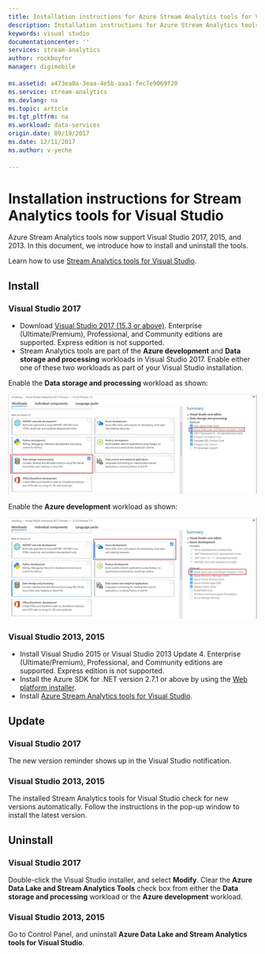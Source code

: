 ```yaml
---
title: Installation instructions for Azure Stream Analytics tools for Visual Studio | Azure
description: Installation instructions for Azure Stream Analytics tools for Visual Studio
keywords: visual studio
documentationcenter: ''
services: stream-analytics
author: rockboyfor
manager: digimobile

ms.assetid: a473ea0a-3eaa-4e5b-aaa1-fec7e9069f20
ms.service: stream-analytics
ms.devlang: na
ms.topic: article
ms.tgt_pltfrm: na
ms.workload: data-services
origin.date: 09/19/2017
ms.date: 12/11/2017
ms.author: v-yeche

---
```

# Installation instructions for Stream Analytics tools for Visual Studio
Azure Stream Analytics tools now support Visual Studio 2017, 2015, and 2013. In this document, we introduce how to install and uninstall the tools.

Learn how to use [Stream Analytics tools for Visual Studio](/stream-analytics/stream-analytics-tools-for-visual-studio).

## Install
### Visual Studio 2017
* Download [Visual Studio 2017 (15.3 or above)](https://www.visualstudio.com/). Enterprise (Ultimate/Premium), Professional, and Community editions are supported. Express edition is not supported. 
* Stream Analytics tools are part of the **Azure development** and **Data storage and processing** workloads in Visual Studio 2017. Enable either one of these two workloads as part of your Visual Studio installation.

Enable the **Data storage and processing** workload as shown:

![Data storage and processing workload](./media/stream-analytics-tools-for-vs/stream-analytics-tools-for-vs-2017-install-01.png)

Enable the **Azure development** workload as shown:

![Azure development workload](./media/stream-analytics-tools-for-vs/stream-analytics-tools-for-vs-2017-install-02.png)

### Visual Studio 2013, 2015
* Install Visual Studio 2015 or Visual Studio 2013 Update 4. Enterprise (Ultimate/Premium), Professional, and Community editions are supported. Express edition is not supported. 
* Install the Azure SDK for .NET version 2.7.1 or above by using the [Web platform installer](http://www.microsoft.com/web/downloads/platform.aspx).
* Install [Azure Stream Analytics tools for Visual Studio](http://aka.ms/asatoolsvs).

## Update

### Visual Studio 2017
The new version reminder shows up in the Visual Studio notification. 

### Visual Studio 2013, 2015
The installed Stream Analytics tools for Visual Studio check for new versions automatically. Follow the instructions in the pop-up window to install the latest version. 

## Uninstall

### Visual Studio 2017
Double-click the Visual Studio installer, and select **Modify**. Clear the **Azure Data Lake and Stream Analytics Tools** check box from either the **Data storage and processing** workload or the **Azure development** workload.

### Visual Studio 2013, 2015
Go to Control Panel, and uninstall **Azure Data Lake and Stream Analytics tools for Visual Studio**.

<!--Update_Description: wording update -->
